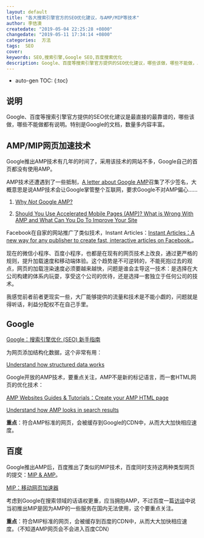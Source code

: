 ```yaml
---
layout: default
title: "各大搜索引擎官方的SEO优化建议，与AMP/MIP等技术"
author: 李佶澳
createdate: "2019-05-04 22:25:28 +0800"
changedate: "2019-05-11 17:34:14 +0800"
categories:  方法
tags:  SEO
cover:
keywords: SEO,搜索引擎,Google SEO,百度搜索优化
description: Google、百度等搜索引擎官方提供的SEO优化建议，哪些该做，哪些不能做，以及AMP/MIP技术
---
```


* auto-gen TOC:
{:toc}

## 说明

Google、百度等搜索引擎官方提供的SEO优化建议是最直接的最靠谱的，哪些该做，哪些不能做都有说明。特别是Google的文档，数量多内容丰富。

## AMP/MIP网页加速技术

Google推出AMP技术有几年的时间了，采用该技术的网站不多，Google自己的首页都没有使用AMP。

AMP技术还遭遇到了一些抵制，[A letter about Google AMP](http://ampletter.org/)召集了不少签名，大概意思是说AMP技术会让Google掌管整个互联网，要求Google不对AMP偏心......

1. [Why *Not* Google AMP?](https://medium.com/@uistephen/why-not-google-amp-cf1aeb974463)

2. [Should You Use Accelerated Mobile Pages (AMP)? What is Wrong With AMP and What Can You Do To Improve Your Site](https://love2dev.com/blog/should-you-amp/)

Facebook在自家的网站推广了类似技术，Instant Articles：[Instant Articles：A new way for any publisher to create fast, interactive articles on Facebook.](https://instantarticles.fb.com/)。

现在的微信小程序、百度小程序，也都是在现有的网页技术上改良，通过更严格的规则，提升加载速度和移动端体验。这个趋势是不可逆转的，不能死抱过去的观点，网页的加载渲染速度必须要越来越快，问题是谁会主导这一技术：是选择在大公司构建的体系内玩耍，享受这个公司的优待，还是选择一套独立于任何公司的技术。

我感觉前者前者更现实一些，大厂能够提供的流量和技术是不能小觑的，问题就是得听话，利益分配权不在自己手里。

## Google

[Google：搜索引擎优化 (SEO) 新手指南](https://support.google.com/webmasters/answer/7451184?hl=zh-Hans)

为网页添加结构化数据，这个非常有用：

[Understand how structured data works](https://developers.google.com/search/docs/guides/intro-structured-data)

Google开放的AMP技术，要重点关注，AMP不是新的标记语言，而一套HTML网页的优化技术：

[AMP Websites Guides & Tutorials：Create your AMP HTML page](https://amp.dev/documentation/guides-and-tutorials/start/create/basic_markup?format=websites)

[Understand how AMP looks in search results](https://developers.google.com/search/docs/guides/about-amp)

**重点**：符合AMP标准的网页，会被缓存到Google的CDN中，从而大大加快相应速度。

## 百度

Google推出AMP后，百度推出了类似的MIP技术，百度同时支持这两种类型网页的提交：[MIP & AMP](https://ziyuan.baidu.com/mip/index)。

[MIP：移动网页加速器](https://www.mipengine.org/v2/docs/getting-start/newbie.html)

考虑到Google在搜索领域的话语权更重，应当拥抱AMP，不过百度一篇[访谈](https://ziyuan.baidu.com/college/articleinfo?id=1254)中说当初推出MIP是因为AMP的一些服务在国内无法使用，这个要重点关注。

**重点**：符合MIP标准的网页，会被缓存到百度的CDN中，从而大大加快相应速度。（不知道AMP网页会不会进入百度CDN）
